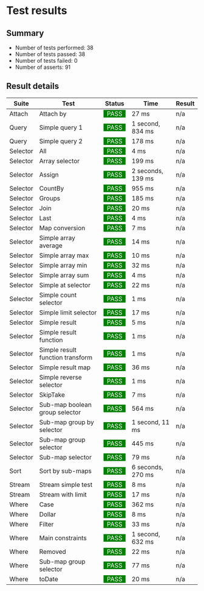 # Test results

## Summary

* Number of tests performed: 38
* Number of tests passed: 38
* Number of tests failed: 0
* Number of asserts: 91
## Result details

| Suite | Test | Status | Time | Result       |
|-------|------|--------|------|--------------|
|Attach | Attach by | <span style="background-color: green; color: white">&nbsp;&nbsp;PASS&nbsp;&nbsp;</span> | 27 ms | n/a |
|Query | Simple query 1 | <span style="background-color: green; color: white">&nbsp;&nbsp;PASS&nbsp;&nbsp;</span> | 1 second, 834 ms | n/a |
|Query | Simple query 2 | <span style="background-color: green; color: white">&nbsp;&nbsp;PASS&nbsp;&nbsp;</span> | 178 ms | n/a |
|Selector | All | <span style="background-color: green; color: white">&nbsp;&nbsp;PASS&nbsp;&nbsp;</span> | 4 ms | n/a |
|Selector | Array selector | <span style="background-color: green; color: white">&nbsp;&nbsp;PASS&nbsp;&nbsp;</span> | 199 ms | n/a |
|Selector | Assign | <span style="background-color: green; color: white">&nbsp;&nbsp;PASS&nbsp;&nbsp;</span> | 2 seconds, 139 ms | n/a |
|Selector | CountBy | <span style="background-color: green; color: white">&nbsp;&nbsp;PASS&nbsp;&nbsp;</span> | 955 ms | n/a |
|Selector | Groups | <span style="background-color: green; color: white">&nbsp;&nbsp;PASS&nbsp;&nbsp;</span> | 185 ms | n/a |
|Selector | Join | <span style="background-color: green; color: white">&nbsp;&nbsp;PASS&nbsp;&nbsp;</span> | 20 ms | n/a |
|Selector | Last | <span style="background-color: green; color: white">&nbsp;&nbsp;PASS&nbsp;&nbsp;</span> | 4 ms | n/a |
|Selector | Map conversion | <span style="background-color: green; color: white">&nbsp;&nbsp;PASS&nbsp;&nbsp;</span> | 7 ms | n/a |
|Selector | Simple array average | <span style="background-color: green; color: white">&nbsp;&nbsp;PASS&nbsp;&nbsp;</span> | 14 ms | n/a |
|Selector | Simple array max | <span style="background-color: green; color: white">&nbsp;&nbsp;PASS&nbsp;&nbsp;</span> | 10 ms | n/a |
|Selector | Simple array min | <span style="background-color: green; color: white">&nbsp;&nbsp;PASS&nbsp;&nbsp;</span> | 32 ms | n/a |
|Selector | Simple array sum | <span style="background-color: green; color: white">&nbsp;&nbsp;PASS&nbsp;&nbsp;</span> | 4 ms | n/a |
|Selector | Simple at selector | <span style="background-color: green; color: white">&nbsp;&nbsp;PASS&nbsp;&nbsp;</span> | 22 ms | n/a |
|Selector | Simple count selector | <span style="background-color: green; color: white">&nbsp;&nbsp;PASS&nbsp;&nbsp;</span> | 1 ms | n/a |
|Selector | Simple limit selector | <span style="background-color: green; color: white">&nbsp;&nbsp;PASS&nbsp;&nbsp;</span> | 17 ms | n/a |
|Selector | Simple result | <span style="background-color: green; color: white">&nbsp;&nbsp;PASS&nbsp;&nbsp;</span> | 5 ms | n/a |
|Selector | Simple result function | <span style="background-color: green; color: white">&nbsp;&nbsp;PASS&nbsp;&nbsp;</span> | 1 ms | n/a |
|Selector | Simple result function transform | <span style="background-color: green; color: white">&nbsp;&nbsp;PASS&nbsp;&nbsp;</span> | 1 ms | n/a |
|Selector | Simple result map | <span style="background-color: green; color: white">&nbsp;&nbsp;PASS&nbsp;&nbsp;</span> | 36 ms | n/a |
|Selector | Simple reverse selector | <span style="background-color: green; color: white">&nbsp;&nbsp;PASS&nbsp;&nbsp;</span> | 1 ms | n/a |
|Selector | SkipTake | <span style="background-color: green; color: white">&nbsp;&nbsp;PASS&nbsp;&nbsp;</span> | 7 ms | n/a |
|Selector | Sub-map boolean group selector | <span style="background-color: green; color: white">&nbsp;&nbsp;PASS&nbsp;&nbsp;</span> | 564 ms | n/a |
|Selector | Sub-map group by selector | <span style="background-color: green; color: white">&nbsp;&nbsp;PASS&nbsp;&nbsp;</span> | 1 second, 11 ms | n/a |
|Selector | Sub-map group selector | <span style="background-color: green; color: white">&nbsp;&nbsp;PASS&nbsp;&nbsp;</span> | 445 ms | n/a |
|Selector | Sub-map selector | <span style="background-color: green; color: white">&nbsp;&nbsp;PASS&nbsp;&nbsp;</span> | 79 ms | n/a |
|Sort | Sort by sub-maps | <span style="background-color: green; color: white">&nbsp;&nbsp;PASS&nbsp;&nbsp;</span> | 6 seconds, 270 ms | n/a |
|Stream | Stream simple test | <span style="background-color: green; color: white">&nbsp;&nbsp;PASS&nbsp;&nbsp;</span> | 8 ms | n/a |
|Stream | Stream with limit | <span style="background-color: green; color: white">&nbsp;&nbsp;PASS&nbsp;&nbsp;</span> | 17 ms | n/a |
|Where | Case | <span style="background-color: green; color: white">&nbsp;&nbsp;PASS&nbsp;&nbsp;</span> | 362 ms | n/a |
|Where | Dollar | <span style="background-color: green; color: white">&nbsp;&nbsp;PASS&nbsp;&nbsp;</span> | 8 ms | n/a |
|Where | Filter | <span style="background-color: green; color: white">&nbsp;&nbsp;PASS&nbsp;&nbsp;</span> | 33 ms | n/a |
|Where | Main constraints | <span style="background-color: green; color: white">&nbsp;&nbsp;PASS&nbsp;&nbsp;</span> | 1 second, 632 ms | n/a |
|Where | Removed | <span style="background-color: green; color: white">&nbsp;&nbsp;PASS&nbsp;&nbsp;</span> | 22 ms | n/a |
|Where | Sub-map group selector | <span style="background-color: green; color: white">&nbsp;&nbsp;PASS&nbsp;&nbsp;</span> | 77 ms | n/a |
|Where | toDate | <span style="background-color: green; color: white">&nbsp;&nbsp;PASS&nbsp;&nbsp;</span> | 20 ms | n/a |

